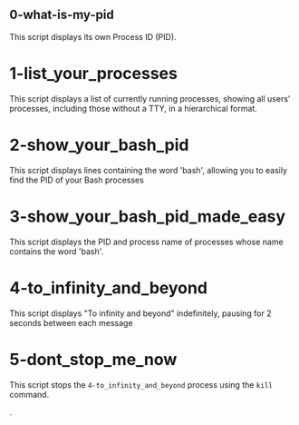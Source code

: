## 0-what-is-my-pid

This script displays its own Process ID (PID).

# 1-list_your_processes

This script displays a list of currently running processes, showing all users' processes, including those without a TTY, in a hierarchical format.

# 2-show_your_bash_pid

This script displays lines containing the word 'bash', allowing you to easily find the PID of your Bash processes

# 3-show_your_bash_pid_made_easy

This script displays the PID and process name of processes whose name contains the word 'bash'.

# 4-to_infinity_and_beyond

This script displays "To infinity and beyond" indefinitely, pausing for 2 seconds between each message

# 5-dont_stop_me_now

This script stops the `4-to_infinity_and_beyond` process using the `kill` command.

.
